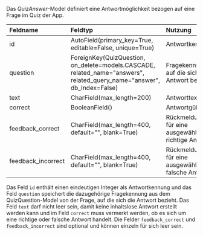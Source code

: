 Das *QuizAnswer*-Model definiert eine Antwortmöglichkeit bezogen auf eine Frage im Quiz der App.

| Feldname | Feldtyp | Nutzung |
| :--- | :--- | :--- |
| id | AutoField(primary_key=True, editable=False, unique=True) | Antwortkennung |
| question | ForeignKey(QuizQuestion, on_delete=models.CASCADE, related_name="answers", related_query_name="answer", db_Index=False) | Fragekennung, auf die sich die Antwort bezieht. | 
| text | CharField(max_length=200) | Antworttext |
| correct | BooleanField() | Antwortgültigkeit |
| feedback_correct | CharField(max_length=400, default="", blank=True) | Rückmeldung für eine ausgewählte richtige Antwort | 
| feedback_incorrect | CharField(max_length=400, default="", blank=True) | Rückmeldung für eine ausgewählte falsche Antwort |

Das Feld `id` enthält einen eindeutigen Integer als Antwortkennung und das Feld `question` speichert die dazugehörige Fragekennung aus dem QuizQuestion-Model von der Frage, auf die sich die Antwort bezieht. Das Feld `text` darf nicht leer sein, damit keine inhaltslose Antwort erstellt werden kann und im Feld `correct` muss vermerkt werden, ob es sich um eine richtige oder falsche Antwort handelt. Die Felder `feedback_correct` und `feedback_incorrect` sind optional und können einzeln für sich leer sein.
